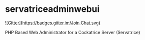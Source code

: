 servatriceadminwebui
====================
[![Gitter](https://badges.gitter.im/Join Chat.svg)](https://gitter.im/woogerboy21/servatriceadminwebui?utm_source=badge&utm_medium=badge&utm_campaign=pr-badge&utm_content=badge)

PHP Based Web Administrator for a Cockatrice Server (Servatrice)
